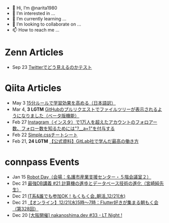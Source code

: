 - 👋 Hi, I’m @narita1980
- 👀 I’m interested in ...
- 🌱 I’m currently learning ...
- 💞️ I’m looking to collaborate on ...
- 📫 How to reach me ...

# Zenn Articles

<!-- profile updater begin: zenn -->
- Sep 23 [Twitterでどう見えるのかテスト](https://zenn.dev/narita1980/articles/cbb21f8d7f785752d6ac)
<!-- profile updater end: zenn -->

# Qiita Articles

<!-- profile updater begin: qiita -->
- May 3 [15分ルールで学習効果を高める（日本語訳）](https://qiita.com/narita1980/items/d0ad5246344fc6e4380f)
- Mar 4, **3 LGTM** [GitHubのプルリクエストでファイルツリーが表示されるようになりました（ベータ版機能）](https://qiita.com/narita1980/items/bee2c5232342a51e0415)
- Feb 27 [Instagram（インスタ）で1万人を超えたアカウントのフォロアー数、フォロー数を知るためには"?__a=1"を付与する](https://qiita.com/narita1980/items/630b7014fa893461b991)
- Feb 22 [Simple.cssチートシート](https://qiita.com/narita1980/items/fd2ccf0e91944aab9fd5)
- Feb 21, **24 LGTM** [【公式資料】GitLab社で学んだ最高の働き方](https://qiita.com/narita1980/items/d7d142c2bb6312cb9ad6)
<!-- profile updater end: qiita -->

# connpass Events

<!-- profile updater begin: connpass -->
- Jan 15 [Robot Day（会場：名護市産業支援センター・５階会議室２）](https://coderdojo-nago.connpass.com/event/269612/)
- Dec 21 [最強DB講義  #21 計算機の進歩とデータベース技術の進化（宮崎純先生）](https://dblectures.connpass.com/event/269610/)
- Dec 21 [IT系&誰でも参加OK！もくもく会_朝活_12/21(水)](https://morimori.connpass.com/event/269611/)
- Dec 21 [【オンライン】12/21(水)5時〜7時：Flutter好きが集まる朝もく会（第328回）](https://flutter-asamoku.connpass.com/event/269540/)
- Dec 20 [[大阪開催] nakanoshima.dev #33 - LT Night !](https://nakanoshima-dev.connpass.com/event/268708/)
<!-- profile updater end: connpass -->

<!---
narita1980/narita1980 is a ✨ special ✨ repository because its `README.md` (this file) appears on your GitHub profile.
You can click the Preview link to take a look at your changes.
--->
